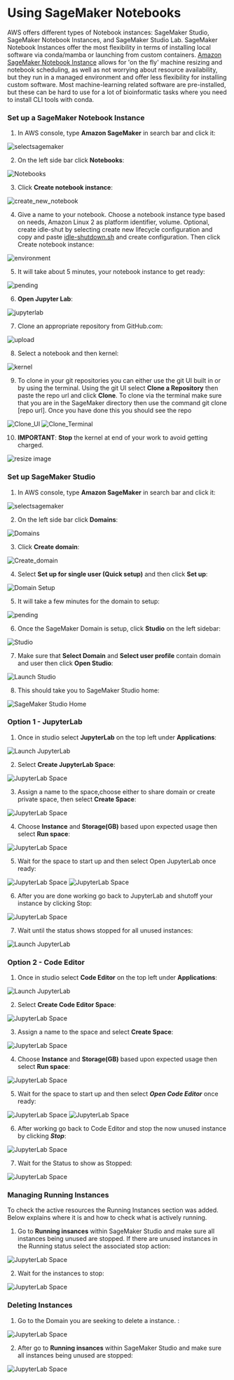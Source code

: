 # Using SageMaker Notebooks

AWS offers different types of Notebook instances: SageMaker Studio, SageMaker Notebook Instances, and SageMaker Studio Lab. SageMaker Notebook Instances offer the most flexibility in terms of installing local software via conda/mamba or launching from custom containers. [Amazon SageMaker Notebook Instance](https://docs.aws.amazon.com/sagemaker/latest/dg/nbi.html) allows for 'on the fly' machine resizing and notebook scheduling, as well as not worrying about resource availability, but they run in a managed environment and offer less flexibility for installing custom software. Most machine-learning related software are pre-installed, but these can be hard to use for a lot of bioinformatic tasks where you need to install CLI tools with conda.

### Set up a SageMaker Notebook Instance

1. In AWS console, type **Amazon SageMaker** in search bar and click it:

  ![selectsagemaker](/images/images_for_creating_AWS_notebooks/Screenshot1.png)

2. On the left side bar click **Notebooks**:

  ![Notebooks](/images/images_for_creating_AWS_notebooks/Screenshot2.png)

3. Click **Create notebook instance**:

  ![create_new_notebook](/images/images_for_creating_AWS_notebooks/Screenshot3.png)

4. Give a name to your notebook. Choose a notebook instance type based on needs, Amazon Linux 2 as platform identifier, volume. Optional, create idle-shut by selecting create new lifecycle configuration and copy and paste [idle-shutdown.sh](/idle-shutdown.sh) and create configuration. Then click Create notebook instance:

  ![environment](/images/images_for_creating_AWS_notebooks/Screenshot4.png)
   
5. It will take about 5 minutes, your notebook instance to get ready:

  ![pending](/images/images_for_creating_AWS_notebooks/Screenshot5.png)
   
   
6. **Open Jupyter Lab**:

  ![jupyterlab](/images/images_for_creating_AWS_notebooks/Screenshot6.png)

7. Clone an appropriate repository from GitHub.com:

  ![upload](/images/images_for_creating_AWS_notebooks/Screenshot7.png)

8. Select a notebook and then kernel:

  ![kernel](/images/images_for_creating_AWS_notebooks/Screenshot8.png)

9.  To clone in your git repositories you can either use the git UI built in or by using the terminal. Using the git UI select **Clone a Repository** then paste the repo url and click **Clone**. To clone via the terminal make sure that you are in the SageMaker directory then use the command git clone [repo url]. Once you have done this you should see the repo 

  ![Clone_UI](/images/images_for_creating_AWS_notebooks/Clone_UI.png)
  ![Clone_Terminal](/images/images_for_creating_AWS_notebooks/Clone_Terminal.png)

10. **IMPORTANT**: **Stop** the kernel at end of your work to avoid getting charged.

  ![resize image](/images/images_for_creating_AWS_notebooks/Screenshot9.png)



### Set up SageMaker Studio

1. In AWS console, type **Amazon SageMaker** in search bar and click it:

  ![selectsagemaker](/images/images_for_creating_AWS_notebooks/Screenshot1.png)

2. On the left side bar click **Domains**:

  ![Domains](/images/images_for_creating_AWS_notebooks/Screenshot10.png)

3. Click **Create domain**:

  ![Create_domain](/images/images_for_creating_AWS_notebooks/Screenshot11.png)

4. Select **Set up for single user (Quick setup)** and then click **Set up**:

  ![Domain Setup](/images/images_for_creating_AWS_notebooks/Screenshot12.png)
   
5. It will take a few minutes for the domain to setup:

  ![pending](/images/images_for_creating_AWS_notebooks/Screenshot13.png)
   
6. Once the SageMaker Domain is setup, click **Studio** on the left sidebar:

  ![Studio](/images/images_for_creating_AWS_notebooks/Screenshot14.png)

7. Make sure that **Select Domain** and **Select user profile** contain domain and user then click **Open Studio**:

  ![Launch Studio](/images/images_for_creating_AWS_notebooks/Screenshot15.png)

8. This should take you to SageMaker Studio home:

  ![SageMaker Studio Home](/images/images_for_creating_AWS_notebooks/Screenshot16.png)


  ### Option 1 - JupyterLab 

1. Once in studio select **JupyterLab** on the top left under **Applications**:

  ![Launch JupyterLab](/images/images_for_creating_AWS_notebooks/Screenshot17.png)

2. Select **Create JupyterLab Space**:

  ![JupyterLab Space](/images/images_for_creating_AWS_notebooks/Screenshot18.png)

3. Assign a name to the space,choose either to share domain or create private space, then select **Create Space**:

  ![JupyterLab Space](/images/images_for_creating_AWS_notebooks/Screenshot19.png)

4. Choose **Instance** and **Storage(GB)** based upon expected usage then select **Run space**: 

  ![JupyterLab Space](/images/images_for_creating_AWS_notebooks/Screenshot20.png)

5. Wait for the space to start up and then select Open JupyterLab once ready:

  ![JupyterLab Space](/images/images_for_creating_AWS_notebooks/Screenshot21.png)
  ![JupyterLab Space](/images/images_for_creating_AWS_notebooks/Screenshot22.png)

6. After you are done working go back to JupyterLab and shutoff your instance by clicking Stop:

  ![JupyterLab Space](/images/images_for_creating_AWS_notebooks/Screenshot23.png)

7. Wait until the status shows stopped for all unused instances:

  ![Launch JupyterLab](/images/images_for_creating_AWS_notebooks/Screenshot24.png)



### Option 2 - Code Editor

1. Once in studio select **Code Editor** on the top left under **Applications**:

  ![Launch JupyterLab](/images/images_for_creating_AWS_notebooks/Screenshot25.png)

2. Select **Create Code Editor Space**:

  ![JupyterLab Space](/images/images_for_creating_AWS_notebooks/Screenshot26.png)

3. Assign a name to the space and select **Create Space**:

  ![JupyterLab Space](/images/images_for_creating_AWS_notebooks/Screenshot27.png)

4. Choose **Instance** and **Storage(GB)** based upon expected usage then select **Run space**: 

  ![JupyterLab Space](/images/images_for_creating_AWS_notebooks/Screenshot28.png)

5. Wait for the space to start up and then select ***Open Code Editor*** once ready:

  ![JupyterLab Space](/images/images_for_creating_AWS_notebooks/Screenshot29.png)
  ![JupyterLab Space](/images/images_for_creating_AWS_notebooks/Screenshot30.png)

6. After working go back to Code Editor and stop the now unused instance by clicking ***Stop***:

  ![JupyterLab Space](/images/images_for_creating_AWS_notebooks/Screenshot31.png)

7. Wait for the Status to show as Stopped:

  ![JupyterLab Space](/images/images_for_creating_AWS_notebooks/Screenshot32.png)


### Managing Running Instances
 To check the active resources the Running Instances section was added. Below explains where it is and how to check what is actively running. 

 1. Go to **Running insances** within SageMaker Studio and make sure all instances being unused are stopped. If there are unused instances in the Running status select the associated stop action:

  ![JupyterLab Space](/images/images_for_creating_AWS_notebooks/Screenshot33.png)

2. Wait for the instances to stop:

  ![JupyterLab Space](/images/images_for_creating_AWS_notebooks/Screenshot34.png)

### Deleting Instances
1. Go to the Domain you are seeking to delete a instance. :

  ![JupyterLab Space](/images/images_for_creating_AWS_notebooks/Screenshot35.png)

2. After go to **Running insances** within SageMaker Studio and make sure all instances being unused are stopped:

  ![JupyterLab Space](/images/images_for_creating_AWS_notebooks/Screenshot36.png)

